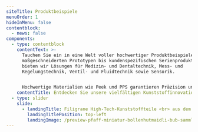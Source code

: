 ```yaml
---
siteTitle: Produktbeispiele
menuOrder: 1
hideInMenu: false
contentblock:
  - news: false
components:
  - type: contentblock
    contentText: >-
      Tauchen Sie ein in eine Welt voller hochwertiger Produktbeispiele. Von
      maßgeschneiderten Prototypen bis kundenspezifischen Serienproduktionen
      bieten wir Lösungen für Medizin- und Dentaltechnik, Mess- und
      Regelungstechnik, Ventil- und Fluidtechnik sowie Sensorik.


      Hochwertige Materialien wie Peek und PPS garantieren Präzision und Langlebigkeit. Lassen Sie sich inspirieren und entdecken Sie die vielseitigen Kunststoffanwendungen bei PFAFF GmbH.
    contentTitle: Entdecken Sie unsere vielfältigen Kunststoffinnovationen
  - type: slider
    slide:
      - landingTitle: Filigrane High-Tech-Kunststoffteile <br> aus dem Schwarzwald.
        landingTitlePosition: top-left
        landingImage: /preview-pfaff-miniatur-bollenhutmaidli-bub-sammlung.jpg
---
```

